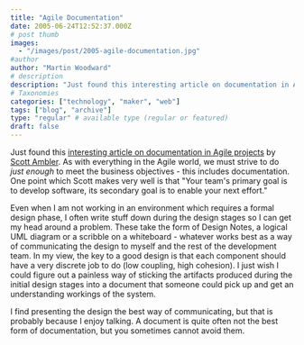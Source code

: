 ```yaml
---
title: "Agile Documentation"
date: 2005-06-24T12:52:37.000Z
# post thumb
images:
  - "/images/post/2005-agile-documentation.jpg"
#author
author: "Martin Woodward"
# description
description: "Just found this interesting article on documentation in Agile projects by Scott Ambler."
# Taxonomies
categories: ["technology", "maker", "web"]
tags: ["blog", "archive"]
type: "regular" # available type (regular or featured)
draft: false
---
```


Just found this [interesting article on documentation in Agile projects](http://www.agilemodeling.com/essays/agileDocumentation.htm) by [Scott Ambler](http://www.ambysoft.com/). As with everything in the Agile world, we must strive to do _just enough_ to meet the business objectives - this includes documentation. One point which Scott makes very well is that "Your team's primary goal is to develop software, its secondary goal is to enable your next effort."

Even when I am not working in an environment which requires a formal design phase, I often write stuff down during the design stages so I can get my head around a problem. These take the form of Design Notes, a logical UML diagram or a scribble on a whiteboard - whatever works best as a way of communicating the design to myself and the rest of the development team. In my view, the key to a good design is that each component should have a very discrete job to do (low coupling, high cohesion). I just wish I could figure out a painless way of sticking the artifacts produced during the initial design stages into a document that someone could pick up and get an understanding workings of the system.

I find presenting the design the best way of communicating, but that is probably because I enjoy talking. A document is quite often not the best form of documentation, but you sometimes cannot avoid them.
